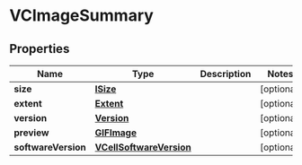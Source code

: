 

# VCImageSummary


## Properties

| Name | Type | Description | Notes |
|------------ | ------------- | ------------- | -------------|
|**size** | [**ISize**](ISize.md) |  |  [optional] |
|**extent** | [**Extent**](Extent.md) |  |  [optional] |
|**version** | [**Version**](Version.md) |  |  [optional] |
|**preview** | [**GIFImage**](GIFImage.md) |  |  [optional] |
|**softwareVersion** | [**VCellSoftwareVersion**](VCellSoftwareVersion.md) |  |  [optional] |



